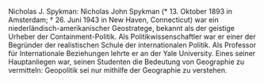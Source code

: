 Nicholas J. Spykman: Nicholas John Spykman (* 13. Oktober 1893 in Amsterdam; † 26. Juni 1943 in New Haven, Connecticut) war ein niederländisch-amerikanischer Geostratege, bekannt als der geistige Urheber der Containment-Politik. Als Politikwissenschaftler war er einer der Begründer der realistischen Schule der internationalen Politik. Als Professor für Internationale Beziehungen lehrte er an der Yale University. Eines seiner Hauptanliegen war, seinen Studenten die Bedeutung von Geographie zu vermitteln: Geopolitik sei nur mithilfe der Geographie zu verstehen.
